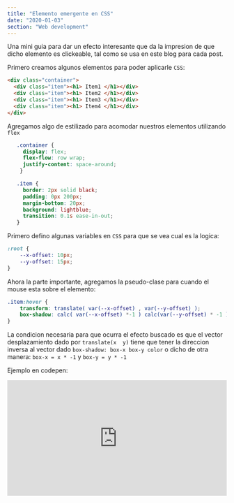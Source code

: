 ```yaml
---
title: "Elemento emergente en CSS"
date: "2020-01-03"
section: "Web development"
---
```


Una mini guia para dar un efecto interesante que da la impresion de que dicho elemento es clickeable, tal como se usa en este blog para cada post.

Primero creamos algunos elementos para poder aplicarle `CSS`:

```html
<div class="container">
  <div class="item"><h1> Item1 </h1></div>
  <div class="item"><h1> Item2 </h1></div>
  <div class="item"><h1> Item3 </h1></div>
  <div class="item"><h1> Item4 </h1></div>
</div>

```

Agregamos algo de estilizado para acomodar nuestros elementos utilizando `flex`

```css
   .container {
     display: flex;
     flex-flow: row wrap;
     justify-content: space-around;
    }

   .item {
     border: 2px solid black;
     padding: 0px 200px;
     margin-bottom: 20px;
     background: lightblue;
     transition: 0.1s ease-in-out;
   }
```

Primero defino algunas variables en `CSS` para que se vea cual es la logica:

```css
:root {
    --x-offset: 10px;
    --y-offset: 15px;
}
```
Ahora la parte importante, agregamos la pseudo-clase para cuando el mouse esta sobre el elemento:

```css
.item:hover {
    transform: translate( var(--x-offset) , var(--y-offset) );
    box-shadow: calc( var(--x-offset) *-1 ) calc(var(--y-offset) * -1 ) blue;
}

```

La condicion necesaria para que ocurra el efecto buscado es que el vector desplazamiento dado por `translate(x  y)` tiene que tener la direccion inversa al vector dado `box-shadow: box-x box-y color` o dicho de otra manera: `box-x = x * -1` y `box-y = y * -1`

Ejemplo en codepen:
<iframe height="265" style="width: 100%;" scrolling="no" title="emerging css" src="https://codepen.io/ibejarano/embed/oNgoGEM?height=265&theme-id=default&default-tab=css,result" frameborder="no" allowtransparency="true" allowfullscreen="true">
  See the Pen <a href='https://codepen.io/ibejarano/pen/oNgoGEM'>emerging css</a> by ibejarano
    (<a href='https://codepen.io/ibejarano'>@ibejarano</a>) on <a href='https://codepen.io'>CodePen</a>.
    </iframe>
